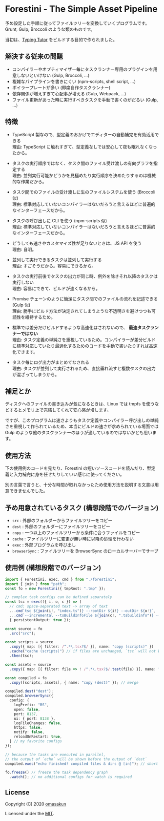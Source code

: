 # Forestini - The Simple Asset Pipeline

予め設定した手順に従ってファイルツリーを変換していくプログラムです。Grunt, Gulp, Broccoli のような類のものです。

当初は、[Typing Tutor](https://github.com/omasakun/typing-tutor) をビルドする目的で作られました。

## 解決する従来の問題

- コンパイラーやオプティマイザー毎にタスクランナー専用のプラグインを用意しないといけない (Gulp, Broccoli, ...)
- 複雑なパイプラインを書きにくい (npm-scripts, shell script, ...)
- ボイラープレートが多い (即席自作タスクランナー)
- 依存関係が増えすぎて心配事が増える (Gulp, Webpack, ...)
- ファイル更新があった時に実行すべきタスクを手動で書くのがだるい (Gulp, ...)

## 特徴

- TypeScript 製なので、型定義のおかげでエディターの自動補完を有効活用できる  
  理由: TypeScript に触れすぎて、型定義なしでは安心して夜も眠れなくなったから。

- タスクの実行順序ではなく、タスク間のファイル受け渡しの有向グラフを指定する  
  理由: 並列実行可能かどうかを見極めたり実行順序を決めたりするのは機械的な作業だから。

- タスク間でのファイルの受け渡しに生のファイルシステムを使う (Broccoli 似)  
  理由: 標準対応していないコンパイラーはないだろうと言えるほどに普遍的なインターフェースだから。

- タスクの呼び出しに CLI を使う (npm-scripts 似)  
  理由: 標準対応していないコンパイラーはないだろうと言えるほどに普遍的なインターフェースだから。

- どうしても速さやカスタマイズ性が足りないときは、JS API を使う  
  理由: 自明。

- 並列して実行できるタスクは並列して実行する  
  理由: すごそうだから。容易にできるから。

- タスクの実行前後でタスクの出力が同じ時、例外を除きそれ以降のタスクは実行しない  
  理由: 容易にできて、ビルドが速くなるから。

- Promise チェーンのように簡潔にタスク間でのファイルの流れを記述できる (Gulp 似)  
  理由: 勝手にビルド方法が決定されてしまうような不透明さを避けつつも可読性を維持するため。

- 標準では差分だけビルドするような高速化はされないので、 **最速タスクランナーではない**  
  理由: タスク定義の単純さを重視しているため。コンパイラーが差分ビルドに標準対応していたり最適化するためのコードを手動で書いたりすれば高速化できます。

- タスク毎にログ出力がまとめてなされる  
  理由: タスクが並列して実行されるため、直接垂れ流すと複数タスクの出力が混ざってしまうから。

## 補足とか

ディスクへのファイルの書き込みが気になるときは、Linux では tmpfs を使うなどするとメモリ上で完結してくれて安心感が増します。

ですが、このプログラムは速さよりもタスク定義やコンパイラー呼び出しの単純さを重視して作られているため、本当にビルドの速さが求められている場面では Gulp のような他のタスクランナーのほうが適しているのではないかとも思います。

## 使用方法

下の使用例のコードを見たり、Forestini の短いソースコードを読んだり、型定義と入力補完に身を任せたりしていい感じに使ってください。

別の言葉で言うと、十分な時間が取れなかったため使用方法を説明する文書は用意できませんでした。

## 予め用意されているタスク (構想段階でのバージョン)

- `src` : 外部のフォルダーからファイルツリーをコピー
- `dest` : 外部のフォルダーにファイルツリーをコピー
- `copy` : 一つ以上のファイルツリーから条件に合うファイルをコピー
- `cache` : ファイルツリーに変更が無い時に以降の処理を行わない
- `exec` : 外部プログラムを呼び出し
- `browserSync` : ファイルツリーを BrowserSync のローカルサーバーでサーブ

## 使用例 (構想段階でのバージョン)

```typescript
import { Forestini, exec, cmd } from "./forestini";
import { join } from "path";
const fo = new Forestini({ tmpRoot: ".tmp" });

// complex task configs can be defined separately
const tsc = exec(({ i, o, c }) => [
  // cmd: space-separated text -> array of text
  ...cmd`tsc ${join(i!, "index.ts")} --rootDir ${i!} --outDir ${o!}`,
  ...cmd`--incremental --tsBuildInfoFile ${join(c!, ".tsbuildinfo")} --pretty`],
  { persistentOutput: true });

const source = fo
  .src("src");

const scripts = source
  .copy({ map: [{ filter: /^.*\.tsx?$/ }], name: "copy (scripts)" })
  .cache("cache (scripts)") // if files are unchanged, `tsc` will not be executed
  .then(tsc);

const assets = source
  .copy({ map: [{ filter: file => ! /^.*\.tsx?$/.test(file) }], name: "copy (assets)" });

const compiled = fo
  .copy([scripts, assets], { name: "copy (dest)" }); // merge

compiled.dest("dest");
compiled.browserSync({
  config: {
    logPrefix: "BS",
    open: false,
    port: 8137,
    ui: { port: 8138 },
    logFileChanges: false,
    https: false,
    notify: false,
    reloadOnRestart: true,
  } // my favorite configs
});

// because the tasks are executed in parallel,
// the output of `echo` will be shown before the output of `dest`
compiled.exec("echo finished! compiled files & dirs @ [in]"); // short style

fo.freeze() // freeze the task dependency graph
  .watch(); // no additional configs for watch is required
```

## License

Copyright (C) 2020 [omasakun](https://github.com/omasakun)

Licensed under the [MIT](LICENSE).

